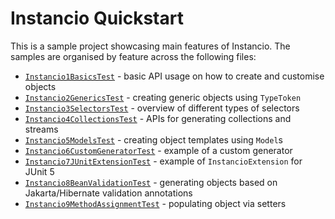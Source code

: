 # Instancio Quickstart

This is a sample project showcasing main features of Instancio.
The samples are organised by feature across the following files:

- [`Instancio1BasicsTest`](src/test/java/org/example/Instancio1BasicsTest.java) - basic API usage on how to create and customise objects
- [`Instancio2GenericsTest`](src/test/java/org/example/Instancio2GenericsTest.java) - creating generic objects using `TypeToken`
- [`Instancio3SelectorsTest`](src/test/java/org/example/Instancio3SelectorsTest.java) - overview of different types of selectors
- [`Instancio4CollectionsTest`](src/test/java/org/example/Instancio4CollectionsTest.java) - APIs for generating collections and streams
- [`Instancio5ModelsTest`](src/test/java/org/example/Instancio5ModelsTest.java) - creating object templates using `Model`s
- [`Instancio6CustomGeneratorTest`](src/test/java/org/example/Instancio6CustomGeneratorTest.java) - example of a custom generator
- [`Instancio7JUnitExtensionTest`](src/test/java/org/example/Instancio7JUnitExtensionTest.java) - example of `InstancioExtension` for JUnit 5
- [`Instancio8BeanValidationTest`](src/test/java/org/example/Instancio8BeanValidationTest.java) - generating objects based on Jakarta/Hibernate validation annotations
- [`Instancio9MethodAssignmentTest`](src/test/java/org/example/Instancio9MethodAssignmentTest.java) - populating object via setters
